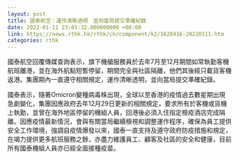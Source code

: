```yaml
---
layout: post
title: 國泰航空：運作清晰透明　並向當局提交準確紀錄
date: 2022-01-11 23:01:32.000000000 +08:00
link: https://news.rthk.hk/rthk/ch/component/k2/1628416-20220111.htm
categories: rthk
---
```


國泰航空回覆傳媒查詢表示，旗下機艙服務員於去年7月至12月期間如常執勤客機航班離港，並在海外航點短暫停留，期間完全與社區隔離，他們其後經只載貨客機返港。集團期內一直遵守相關規定，運作清晰透明，並向當局提交準確紀錄。

國泰表示，隨著Omicron變種病毒株出現，全球以至香港的疫情過去數星期出現急劇變化，集團因應政府去年12月29日更新的相關規定，要求所有於客機或貨機上執勤，並曾在海外地區停留的機組人員，回港後必須入住指定檢疫酒店完成隔離。因應疫情最新情況，會與有關當局繼續檢視和調整運作程序，確保為員工提供安全工作環境，強調自疫情爆發以來，國泰一直支持及遵守政府防疫措施和規定，在竭力提供更多航班服務之餘，亦盡力維護員工、顧客及社區的安全和健康，目前所有國泰機組人員亦已經全面接種疫苗。
